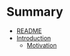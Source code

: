 # Summary

* [README](README.md)
* [Introduction](docs/introduction/introduction.md)
   * [Motivation](docs/introduction/motivation.md)

